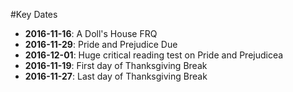 #Key Dates
- **2016-11-16**: A Doll's House FRQ
- **2016-11-29**: Pride and Prejudice Due
- **2016-12-01**: Huge critical reading test on Pride and Prejudicea
- **2016-11-19**: First day of Thanksgiving Break
- **2016-11-27**: Last day of Thanksgiving Break
